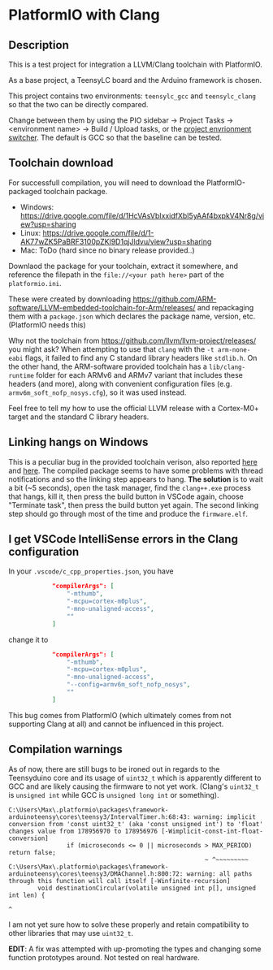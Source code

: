 # PlatformIO with Clang

## Description

This is a test project for integration a LLVM/Clang toolchain with PlatformIO.

As a base project, a TeensyLC board and the Arduino framework is chosen.

This project contains two environments: `teensylc_gcc` and `teensylc_clang` so that the two can be directly compared.

Change between them by using the PIO sidebar -> Project Tasks -> \<environment name\> -> Build / Upload tasks, or the [project envrionment switcher](https://docs.platformio.org/en/latest/integration/ide/vscode.html#project-tasks). The default is GCC so that the baseline can be tested.

## Toolchain download

For successfull compilation, you will need to download the PlatformIO-packaged toolchain package.
* Windows: https://drive.google.com/file/d/1HcVAsVbIxxidfXbI5yAAf4bxpkV4Nr8g/view?usp=sharing
* Linux: https://drive.google.com/file/d/1-AK77wZK5PaBRF3100pZKl9D1qjJldvu/view?usp=sharing
* Mac: ToDo (hard since no binary release provided..)

Downlaod the package for your toolchain, extract it somewhere, and reference the filepath in the `file://<your path here>` part of the `platformio.ini`.

These were created by downloading https://github.com/ARM-software/LLVM-embedded-toolchain-for-Arm/releases/ and repackaging them with a `package.json` which declares the package name, version, etc. (PlatformIO needs this)

Why not the toolchain from https://github.com/llvm/llvm-project/releases/ you might ask? When attempting to use that `clang` with the `-t arm-none-eabi` flags, it failed to find any C standard library headers like `stdlib.h`. On the other hand, the ARM-software provided toolchain has a `lib/clang-runtime` folder for each ARMv6 and ARMv7 variant that includes these headers (and more), along with convenient configuration files (e.g. `armv6m_soft_nofp_nosys.cfg`), so it was used instead.

Feel free to tell my how to use the official LLVM release with a Cortex-M0+ target and the standard C library headers.

## Linking hangs on Windows

This is a peculiar bug in the provided toolchain verison, also reported [here](https://github.com/msys2/MINGW-packages/issues/5231) and [here](https://github.com/msys2/MINGW-packages/issues/61269). The compiled package seems to have some problems with thread notifications and so the linking step appears to hang. **The solution** is to wait a bit (~5 seconds), open the task manager, find the `clang++.exe` process that hangs, kill it, then press the build button in VSCode again, choose "Terminate task", then press the build button yet again. The second linking step should go through most of the time and produce the `firmware.elf`. 

## I get VSCode IntelliSense errors in the Clang configuration

In your `.vscode/c_cpp_properties.json`, you have

```json
            "compilerArgs": [
                "-mthumb",
                "-mcpu=cortex-m0plus",
                "-mno-unaligned-access",
                ""
            ]
```
change it to

```json
            "compilerArgs": [
                "-mthumb",
                "-mcpu=cortex-m0plus",
                "-mno-unaligned-access",
                "--config=armv6m_soft_nofp_nosys",
                ""
            ]
```

This bug comes from PlatformIO (which ultimately comes from not supporting Clang at all) and cannot be influenced in this project.

## Compilation warnings

As of now, there are still bugs to be ironed out in regards to the Teensyduino core and its usage of `uint32_t` which is apparently different to GCC and are likely causing the firmware to not yet work. (Clang's `uint32_t` is `unsigned int` while GCC is `unsigned long int` or something). 

```
C:\Users\Max\.platformio\packages\framework-arduinoteensy\cores\teensy3/IntervalTimer.h:68:43: warning: implicit conversion from 'const uint32_t' (aka 'const unsigned int') to 'float' changes value from 178956970 to 178956976 [-Wimplicit-const-int-float-conversion]
                if (microseconds <= 0 || microseconds > MAX_PERIOD) return false;
                                                      ~ ^~~~~~~~~~
C:\Users\Max\.platformio\packages\framework-arduinoteensy\cores\teensy3/DMAChannel.h:800:72: warning: all paths through this function will call itself [-Winfinite-recursion]
        void destinationCircular(volatile unsigned int p[], unsigned int len) {
                                                                              ^
```

I am not yet sure how to solve these properly and retain compatibility to other libraries that may use `uint32_t`.

**EDIT**: A fix was attempted with up-promoting the types and changing some function prototypes around. Not tested on real hardware.
